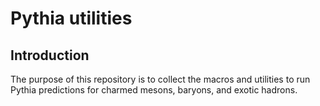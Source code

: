 # Pythia utilities

## Introduction

The purpose of this repository is to collect the macros and utilities to run Pythia predictions for charmed mesons, baryons, and exotic hadrons.

